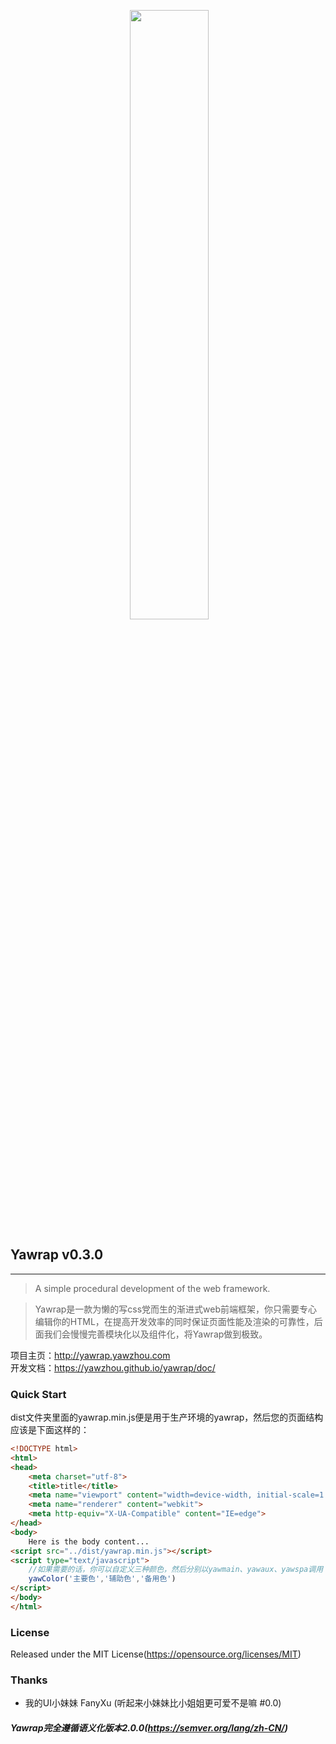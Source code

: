 <p align="center">
  <a href="http://yawrap.yawzhou.com"><img src="http://img.yawzhou.com/yawrap.png" width="50%"/></a>
</p>

## Yawrap v0.3.0
---
> A simple procedural development of the web framework.

> Yawrap是一款为懒的写css党而生的渐进式web前端框架，你只需要专心编辑你的HTML，在提高开发效率的同时保证页面性能及渲染的可靠性，后面我们会慢慢完善模块化以及组件化，将Yawrap做到极致。

项目主页：http://yawrap.yawzhou.com<br>
开发文档：https://yawzhou.github.io/yawrap/doc/

### Quick Start
dist文件夹里面的yawrap.min.js便是用于生产环境的yawrap，然后您的页面结构应该是下面这样的：

```html
<!DOCTYPE html>
<html>
<head>
	<meta charset="utf-8">
	<title>title</title>
	<meta name="viewport" content="width=device-width, initial-scale=1.0, user-scalable=0, minimum-scale=1.0, maximum-scale=1.0">
	<meta name="renderer" content="webkit">
	<meta http-equiv="X-UA-Compatible" content="IE=edge">
</head>
<body>
    Here is the body content...
<script src="../dist/yawrap.min.js"></script>
<script type="text/javascript">
    //如果需要的话，你可以自定义三种颜色，然后分别以yawmain、yawaux、yawspa调用
    yawColor('主要色','辅助色','备用色')
</script>
</body>
</html>
```

### License
Released under the MIT License(https://opensource.org/licenses/MIT)

### Thanks
* 我的UI小妹妹 FanyXu (听起来小妹妹比小姐姐更可爱不是嘛 #0.0)

##### Yawrap完全遵循语义化版本2.0.0(https://semver.org/lang/zh-CN/)
